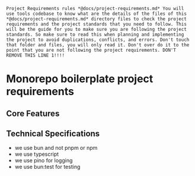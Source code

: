 `Project Requirements rules *@docs/project-requirements.md* You will use tools codebase to know what are the details of the files of this *@docs/project-requirements.md* directory files to check the project requirements and the project standards that you need to follow. This will be the guide for you to make sure you are following the project standards. So make sure to read this when planning and implementing the project to avoid duplications, conflicts, and errors. Don't touch that folder and files, you will only read it. Don't over do it to the point that you are not following the project requirements. DON'T REMOVE THIS LINE 1!!!!`


# Monorepo boilerplate project requirements

## Core Features

## Technical Specifications

* we use bun and not pnpm or npm
* we use typescript
* we use pino for logging
* we use bun:test for testing